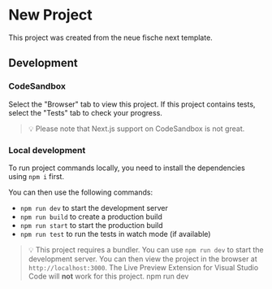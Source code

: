 # New Project

This project was created from the neue fische next template.

## Development

### CodeSandbox

Select the "Browser" tab to view this project. If this project contains tests, select the "Tests" tab to check your progress.

> 💡 Please note that Next.js support on CodeSandbox is not great.

### Local development

To run project commands locally, you need to install the dependencies using `npm i` first.

You can then use the following commands:

- `npm run dev` to start the development server
- `npm run build` to create a production build
- `npm run start` to start the production build
- `npm run test` to run the tests in watch mode (if available)

> 💡 This project requires a bundler. You can use `npm run dev` to start the development server. You can then view the project in the browser at `http://localhost:3000`. The Live Preview Extension for Visual Studio Code will **not** work for this project.
npm run dev
